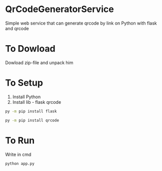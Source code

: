 # QrCodeGeneratorService

Simple web service that can generate qrcode by link on Python with flask and qrcode

# To Dowload

Dowload zip-file and unpack him

# To Setup

1. Install Python
2. Install lib - flask qrcode

```bash
py -m pip install flask

py -m pip install qrcode
```

# To Run

Write in cmd

```bash
python app.py
```
